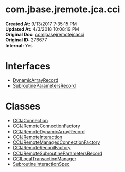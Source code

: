 # com.jbase.jremote.jca.cci

**Created At:** 9/13/2017 7:35:15 PM  
**Updated At:** 4/3/2018 10:08:19 PM  
**Original Doc:** [comjbasejremotejcacci](https://docs.jbase.com/39719-archive/comjbasejremotejcacci)  
**Original ID:** 276677  
**Internal:** Yes  


# Interfaces

- [DynamicArrayRecord](./../../jremote/jca/cci/dynamicarrayrecord-%28jremote---api%29 "interface in com.jbase.jremote.jca.cci")
- [SubroutineParametersRecord](./../../jremote/jca/cci/subroutineparametersrecord-%28jremote---api%29 "interface in com.jbase.jremote.jca.cci")




# Classes

- [CCIJConnection](./../../jremote/jca/cci/ccijconnection-%28jremote---api%29 "class in com.jbase.jremote.jca.cci")
- [CCIJRemoteConnectionFactory](./../../jremote/jca/cci/ccijremoteconnectionfactory-%28jremote---api%29 "class in com.jbase.jremote.jca.cci")
- [CCIJRemoteDynamicArrayRecord](./../../jremote/jca/cci/dynamicarrayrecord-%28jremote---api%29 "class in com.jbase.jremote.jca.cci")
- [CCIJRemoteInteraction](./../../jremote/jca/cci/ccijremoteinteraction-%28jremote---api%29 "class in com.jbase.jremote.jca.cci")
- [CCIJRemoteManagedConnectionFactory](./../../jremote/jca/cci/ccijremotemanagedconnectionfactory-%28jremote---api%29 "class in com.jbase.jremote.jca.cci")
- [CCIJRemoteRecordFactory](./../../jremote/jca/cci/ccijremoterecordfactory-%28jremote---api%29 "class in com.jbase.jremote.jca.cci")
- [CCIJRemoteSubroutineParametersRecord](./../../jremote/jca/cci/ccijremotesubroutineparametersrecord-%28jremote---api%29 "class in com.jbase.jremote.jca.cci")
- [CCILocalTransactionManager](./../../jremote/jca/cci/ccilocaltransactionmanager-%28jremote---api%29 "class in com.jbase.jremote.jca.cci")
- [SubroutineInteractionSpec](./../../jremote/jca/cci/subroutineinteractionspec-%28jremote---api%29 "class in com.jbase.jremote.jca.cci")

